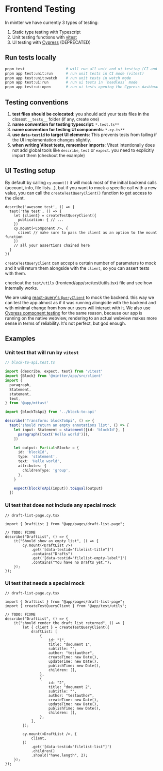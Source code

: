 # Frontend Testing

In mintter we have currently 3 types of testing:

1. Static type testing with Typescript
2. Unit testing functions with [vitest](https://vitest.dev/)
3. UI testing with [Cypress](https://www.cypress.io/) (DEPRECATED)

## Run tests locally

```bash
pnpm test                   # will run all unit and ui testing (CI and `headless` mode)
pnpm app test:unit:run      # run unit tests in CI mode (vitest)
pnpm app test:unit:watch    # run unit tests in watch mode
pnpm app test:ui:run        # run ui tests in `headless` mode
pnpm app test:ui:open       # run ui tests opening the Cypress dashboard
```

## Testing conventions

1. **test files should be colocated**: you should add your tests files in the closest `__tests__` folder (if any, create one)
2. **name convention for testing typescript**: `*.test.ts**`
3. **name convention for testing UI components**: `*.cy.ts**`
4. **use `data-testid` to target UI elements**: This prevents tests from failing if the UI implementation changes slightly.
5. **when writing Vitest tests, remember imports**: Vitest intentionally does not add global tools like `describe`, `test` or `expect`. you need to explicitly import them (checkout the example)

## UI Testing setup

By default by calling `cy.mount()` it will mock most of the initial backend calls (account, info, file lists...), but if you want to mock a specific call with a new value, you can call the `createTestQueryClient()` function to get access to the client.

```tsx
describe('awesome test', () => {
  test('the test', () => {
    let {client} = createTestQueryClient({
      publication: { // ...
    })
    cy.mount(<Component />, {
      client // make sure to pass the client as an option to the mount function
    })
    // all your assertions chained here
  }
})
```

`createTestQueryClient` can accept a certain number of parameters to mock and it will return them alongside with the `client`, so you can assert tests with them.

checkout the `test/utils` (frontend/app/src/test/utils.tsx) file and see how internally works.

We are using [react-query's `QueryClient`](https://tanstack.com/query/v4/docs/reference/QueryClient) to mock the backend. this way we can test the app almost as if it was running alongisde with the backend and with minimal change from how our users will interact with it. We also use [Cypress component testing](https://docs.cypress.io/guides/component-testing) for the same reason, because our app is running on the native webview, rendering to an actual webview makes more sense in terms of reliability. It's not perfect, but god enough.

## Examples

### Unit test that will run by `vitest`

```ts
// block-to-api.test.ts

import {describe, expect, test} from 'vitest'
import {Block} from '@mintter/app/src/client'
import {
  paragraph,
  Statement,
  statement,
  text,
} from '@app/mttast'

import {blockToApi} from '../block-to-api'

describe('Transform: blockToApi', () => {
  test('should return an empty annotations list', () => {
    let input: Statement = statement({id: 'blockId'}, [
      paragraph([text('Hello world')]),
    ])

    let output: Partial<Block> = {
      id: 'blockId',
      type: 'statement',
      text: 'Hello world',
      attributes: {
        childrenType: 'group',
      },
    }

    expect(blockToApi(input)).toEqual(output)
  })

```

### UI test that does not include any special mock

```tsx
// draft-list-page.cy.tsx

import { DraftList } from "@app/pages/draft-list-page";

// TODO: FIXME
describe("DraftList", () => {
    it("Should show an empty list", () => {
        cy.mount(<DraftList />)
            .get('[data-testid="filelist-title"]')
            .contains("Drafts")
            .get('[data-testid="filelist-empty-label"]')
            .contains("You have no Drafts yet.");
    });
});
```

### UI test that needs a special mock

```tsx
// draft-list-page.cy.tsx

import { DraftList } from "@app/pages/draft-list-page";
import { createTestQueryClient } from "@app/test/utils";

// TODO: FIXME
describe("DraftList", () => {
    it("should render the draft list returned", () => {
        let { client } = createTestQueryClient({
            draftList: [
                {
                    id: "1",
                    title: "document 1",
                    subtitle: "",
                    author: "testauthor",
                    createTime: new Date(),
                    updateTime: new Date(),
                    publishTime: new Date(),
                    children: [],
                },
                {
                    id: "2",
                    title: "document 2",
                    subtitle: "",
                    author: "testauthor",
                    createTime: new Date(),
                    updateTime: new Date(),
                    publishTime: new Date(),
                    children: [],
                },
            ],
        });

        cy.mount(<DraftList />, {
            client,
        })
            .get('[data-testid="filelist-list"]')
            .children()
            .should("have.length", 2);
    });
});
```
